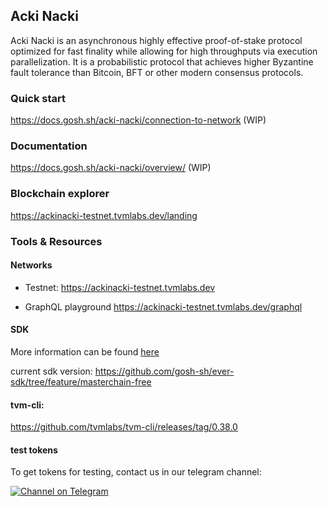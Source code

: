 ## Acki Nacki
Acki Nacki is an asynchronous highly effective proof-of-stake protocol optimized for fast finality while allowing for high throughputs via execution parallelization. It is a probabilistic protocol that achieves higher Byzantine fault tolerance than Bitcoin, BFT or other modern consensus protocols.

### Quick start
https://docs.gosh.sh/acki-nacki/connection-to-network (WIP)

### Documentation
https://docs.gosh.sh/acki-nacki/overview/ (WIP)

### Blockchain explorer
https://ackinacki-testnet.tvmlabs.dev/landing

### Tools & Resources

#### Networks
* Testnet: https://ackinacki-testnet.tvmlabs.dev
 
* GraphQL playground
https://ackinacki-testnet.tvmlabs.dev/graphql

#### SDK
More information can be found [here](https://docs.everos.dev/ever-sdk/)

current sdk version:
https://github.com/gosh-sh/ever-sdk/tree/feature/masterchain-free
    
#### tvm-cli:
https://github.com/tvmlabs/tvm-cli/releases/tag/0.38.0

#### test tokens

To get tokens for testing, contact us in our telegram channel:

[![Channel on Telegram](https://img.shields.io/badge/chat-on%20telegram-9cf.svg)](https://t.me/+1tWNH2okaPthMWU0)
